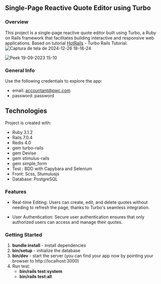 ## Single-Page Reactive Quote Editor using Turbo

### Overview
This project is a single-page reactive quote editor built using Turbo, a Ruby on Rails framework that facilitates building interactive and responsive web applications. Based on  tutorial [HotRails](https://www.hotrails.dev/turbo-rails) - Turbo Rails Tutorial.
![Captura de tela de 2024-12-26 18-18-24](https://github.com/user-attachments/assets/f7ccd92d-a69b-46c7-9024-4eeea77f4d1d)


![Peek 19-09-2023 15-10](https://github.com/mellineprado/quote-editor/assets/113559324/ce7e4d14-219c-4416-87aa-4cc02c75eb24)

### General Info
Use the following credentials to explore the app:
- email: accountant@pwc.com
- password: password

## Technologies
Project is created with:

- Ruby 3.1.2
- Rails 7.0.4
- Redis 4.0
- gem turbo-rails
- gem Devise
- gem stimulus-rails
- gem simple_form
- Test : BDD with Capybara and Selenium
- Front: Scss, Stumulusjs
- Database: PostgreSQL

### Features
- Real-time Editing: Users can create, edit, and delete quotes without needing to refresh the page, thanks to Turbo's seamless integration.

- User Authentication: Secure user authentication ensures that only authorized users can access and manage their quotes.

### Getting Started
1. **bundle install** - install dependencies
2. **bin/setup** - initialize the database
3. **bin/dev** - start the server (you can find your app now by pointing your browser to http://localhost:3000)
5. Run test:
   - **bin/rails test:system**
   - **bin/rails test:all**
